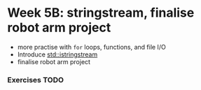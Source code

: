 # Week 5B: stringstream, finalise robot arm project

- more practise with `for` loops, functions, and file I/O
- Introduce [std::istringstream](https://www.geeksforgeeks.org/processing-strings-using-stdistringstream/)
- finalise robot arm project

### Exercises **TODO**


